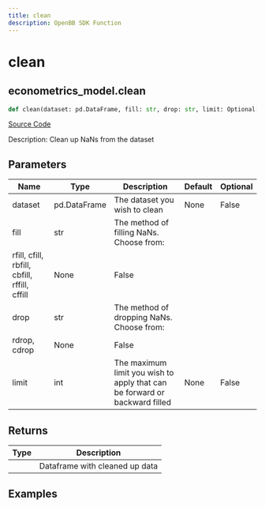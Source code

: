 ```yaml
---
title: clean
description: OpenBB SDK Function
---
```


# clean

## econometrics_model.clean

```python title='openbb_terminal/econometrics/econometrics_model.py'
def clean(dataset: pd.DataFrame, fill: str, drop: str, limit: Optional[int]) -> DataFrame:
```
[Source Code](https://github.com/OpenBB-finance/OpenBBTerminal/tree/main/openbb_terminal/econometrics/econometrics_model.py#L63)

Description: Clean up NaNs from the dataset

## Parameters

| Name | Type | Description | Default | Optional |
| ---- | ---- | ----------- | ------- | -------- |
| dataset | pd.DataFrame | The dataset you wish to clean | None | False |
| fill | str | The method of filling NaNs. Choose from:
rfill, cfill, rbfill, cbfill, rffill, cffill | None | False |
| drop | str | The method of dropping NaNs. Choose from:
rdrop, cdrop | None | False |
| limit | int | The maximum limit you wish to apply that can be forward or backward filled | None | False |

## Returns

| Type | Description |
| ---- | ----------- |
|  | Dataframe with cleaned up data |

## Examples

